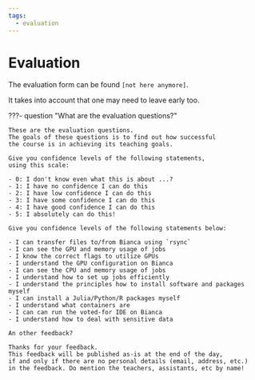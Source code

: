 ```yaml
---
tags:
  - evaluation
---
```


# Evaluation

The evaluation form can be found `[not here anymore]`.

It takes into account that one may need to leave early too.

???- question "What are the evaluation questions?"

    These are the evaluation questions.
    The goals of these questions is to find out how successful
    the course is in achieving its teaching goals.

    Give you confidence levels of the following statements,
    using this scale:

    - 0: I don't know even what this is about ...?
    - 1: I have no confidence I can do this
    - 2: I have low confidence I can do this
    - 3: I have some confidence I can do this
    - 4: I have good confidence I can do this
    - 5: I absolutely can do this!

    Give you confidence levels of the following statements below:

    - I can transfer files to/from Bianca using `rsync`
    - I can see the GPU and memory usage of jobs
    - I know the correct flags to utilize GPUs
    - I understand the GPU configuration on Bianca
    - I can see the CPU and memory usage of jobs
    - I understand how to set up jobs efficiently
    - I understand the principles how to install software and packages myself
    - I can install a Julia/Python/R packages myself
    - I understand what containers are
    - I can can run the voted-for IDE on Bianca
    - I understand how to deal with sensitive data

    An other feedback?

    Thanks for your feedback.
    This feedback will be published as-is at the end of the day,
    if and only if there are no personal details (email, address, etc.)
    in the feedback. Do mention the teachers, assistants, etc by name!

